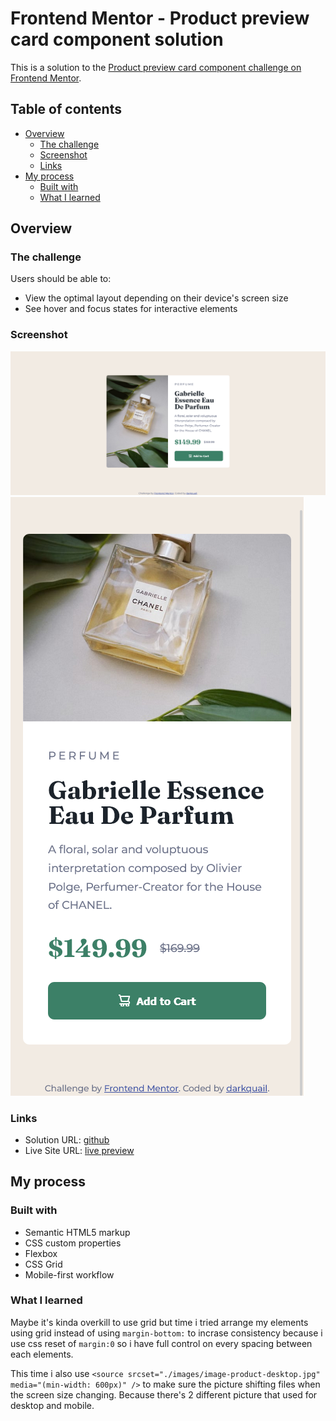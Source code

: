 # Frontend Mentor - Product preview card component solution

This is a solution to the [Product preview card component challenge on Frontend Mentor](https://www.frontendmentor.io/challenges/product-preview-card-component-GO7UmttRfa). 

## Table of contents

- [Overview](#overview)
  - [The challenge](#the-challenge)
  - [Screenshot](#screenshot)
  - [Links](#links)
- [My process](#my-process)
  - [Built with](#built-with)
  - [What I learned](#what-i-learned)

## Overview

### The challenge

Users should be able to:

- View the optimal layout depending on their device's screen size
- See hover and focus states for interactive elements

### Screenshot

![](./documentation/desktop-preview.png)
![](./documentation/mobile-preview.png)

### Links

- Solution URL: [github](https://github.com/darkquail/product-preview-card-component)
- Live Site URL: [live preview](https://darkquail.github.io/product-preview-card-component/index.html)

## My process

### Built with

- Semantic HTML5 markup
- CSS custom properties
- Flexbox
- CSS Grid
- Mobile-first workflow

### What I learned

Maybe it's kinda overkill to use grid but time i tried arrange my elements using grid instead of using `margin-bottom:` to incrase consistency because i use css reset of `margin:0` so i have full control on every spacing between each elements.

This time i also use `<source srcset="./images/image-product-desktop.jpg" media="(min-width: 600px)" />` to make sure the picture shifting files when the screen size changing. Because there's 2 different picture that used for desktop and mobile.
